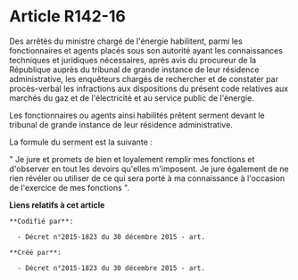# Article R142-16

Des arrêtés du ministre chargé de l'énergie habilitent, parmi les fonctionnaires et agents placés sous son autorité ayant les
connaissances techniques et juridiques nécessaires, après avis du procureur de la République auprès du tribunal de grande
instance de leur résidence administrative, les enquêteurs chargés de rechercher et de constater par procès-verbal les
infractions aux dispositions du présent code relatives aux marchés du gaz et de l'électricité et au service public de
l'énergie. 

Les fonctionnaires ou agents ainsi habilités prêtent serment devant le tribunal de grande instance de leur résidence
administrative. 

La formule du serment est la suivante : 

" Je jure et promets de bien et loyalement remplir mes fonctions et d'observer en tout les devoirs qu'elles m'imposent. Je
jure également de ne rien révéler ou utiliser de ce qui sera porté à ma connaissance à l'occasion de l'exercice de mes
fonctions ".

**Liens relatifs à cet article**

	**Codifié par**:

	  - Décret n°2015-1823 du 30 décembre 2015 - art.

	**Créé par**:

	  - Décret n°2015-1823 du 30 décembre 2015 - art.
